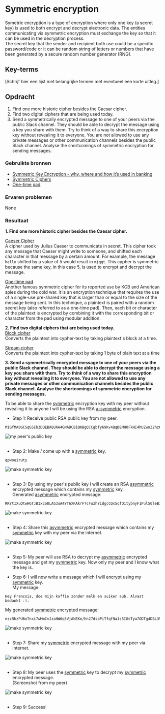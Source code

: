 # Symmetric encryption
Symetric encryption is a type of encryption where only one key (a secret key) is used to both encrypt and decrypt electronic data. The entities communicating via symmetric encryption must exchange the key so that it can be used in the decryption process.  
The secret key that the sender and recipient both use could be a specific password/code or it can be random string of letters or numbers that have been generated by a secure random number generator (RNG).

## Key-terms
[Schrijf hier een lijst met belangrijke termen met eventueel een korte uitleg.]

## Opdracht
1. Find one more historic cipher besides the Caesar cipher.
2. Find two digital ciphers that are being used today.
3. Send a symmetrically encrypted message to one of your peers via the public Slack channel. They should be able to decrypt the message using a key you share with them. Try to think of a way to share this encryption key without revealing it to everyone. You are not allowed to use any private messages or other communication channels besides the public Slack channel. Analyse the shortcomings of symmetric encryption for sending messages.

### Gebruikte bronnen
- [Symmetric Key Encryption - why, where and how it’s used in banking](https://www.cryptomathic.com/news-events/blog/symmetric-key-encryption-why-where-and-how-its-used-in-banking)
- [Symmetric Ciphers](https://brilliant.org/wiki/symmetric-ciphers/)
- [One-time pad](https://en.wikipedia.org/wiki/One-time_pad)

### Ervaren problemen
None

### Resultaat
**1. Find one more historic cipher besides the Caesar cipher.**


<ins>Caeser Cipher</ins>  
A cipher used by Julius Caeser to communicate in secret. This cipher took any message that Caeser might write to someone, and shifted each character in that message by a certain amount. For example, the message `hello` shifted by a value of 5 would result in `mjqqt`. This cypher is symmetric because the same key, in this case 5, is used to encrypt and decrypt the message.

<ins>One-time pad</ins>  
Another famous symmetric cipher for its reported use by KGB and American spies during the cold war. It is an encryption technique that requires the use of a single-use pre-shared key that is larger than or equal to the size of the message being sent. In this technique, a plaintext is paired with a random secret key (also referred to as a one-time pad). Then, each bit or character of the plaintext is encrypted by combining it with the corresponding bit or character from the pad using modular addition.

**2. Find two digital ciphers that are being used today.**  
<ins>Block cipher</ins>  
Converts the plaintext into cypher-text by taking plaintext's block at a time.

<ins>Stream cipher</ins>  
Converts the plaintext into cypher-text by taking 1 byte of plain text at a time

**3. Send a symmetrically encrypted message to one of your peers via the public Slack channel. They should be able to decrypt the message using a key you share with them. Try to think of a way to share this encryption key without revealing it to everyone. You are not allowed to use any private messages or other communication channels besides the public Slack channel. Analyse the shortcomings of symmetric encryption for sending messages.**  

To be able to share the <ins>symmetric</ins> encryption key with my peer without revealing it to anyone I will be using the RSA <ins>a-symmetric</ins> encryption.  

- Step 1: Receive public RSA public key from my peer.
```
MIGfMA0GCSqGSIb3DQEBAQUAA4GNADCBiQKBgQCCgbfy69Kv4BqDEMH0FkHI4hUZwnZ2hz6kKdeaz4Xv6gr4iWeckTHrzVRckOLPbhQYvt5IBweOeHXl6dSw2s7vAjnPc/DTrOD72UkhW6X685AeHCmozIf8DWU0GugH9FhGKOdY3AeYOty2IU9+XH1k3sUqwA8CBJXyxZQrcG9gKQIDAQAB
```
![my peer's public key](/03_Security/images/02_symmetric-encryption3-1.png)<br><br>

- Step 2: Make / come up with a <ins>symmetric</ins> key.
```
qpwoeiruty
```
![make symmetric key](/03_Security/images/02_symmetric-encryption3-2.png)<br><br>

- Step 3: By using my peer's public key I will create an RSA <ins>asymmetric</ins> encrypted message which contains my <ins>symmetric</ins> key.  
Generated <ins>asymmetric</ins> encrypted message:
```
RKYtIXuQtwHGTJBIxco8LAG3uA4YT6XRAkrF7cFuzhYidgcCQx5cfO1tybnyF1PulS0leBIfNNzfBgWRWEYpyRg8qIAoi6NzwvV9EGAyv4CwzrE+UCED8utRfAFbKGeIcII5eK+XJ0cD8r/8qlaEBkasrO00NWp8Bn7WtwQJhuo=
```
![make symmetric key](/03_Security/images/02_symmetric-encryption3-3.png)<br><br>

- Step 4: Share this <ins>asymmetric</ins> encrypted message which contains my <ins>symmetric</ins> key with my peer via the internet.

![make symmetric key](/03_Security/images/02_symmetric-encryption3-4.png)<br><br>

- Step 5: My peer will use RSA to decrypt my <ins>asymmetric</ins> encrypted message and get my <ins>symmetric</ins> key. Now only my peer and I know what the key is.

- Step 6: I will now write a message which I will encrypt using my <ins>symmetric</ins> key.  
My message:  
```
Hey Francois, doe mijn koffie zonder melk en suiker aub. Alvast bedankt :).
```
My generated <ins>symmetric</ins> encrypted message:  
```
nzzRkzPU6oTnxi7wMmCvJzaNW6q5VjANEKe/hn27dsaPiTfqfNa1s5I8dTya7ODTg4DBL3V59UWpgGPcZ25fZciKMlQsTk2XQZOPCSqFBWE=
```
![make symmetric key](/03_Security/images/02_symmetric-encryption3-5.png)<br><br>

- Step 7: Share my <ins>symmetric</ins> encrypted message with my peer via internet.

![make symmetric key](/03_Security/images/02_symmetric-encryption3-6.png)<br><br>

- Step 8: My peer uses the <ins>symmetric</ins> key to decrypt my <ins>symmetric</ins> encrypted message.  
(Screenshot from my peer)

![make symmetric key](/03_Security/images/02_symmetric-encryption3-7.png)<br><br>

- Step 9: Success!